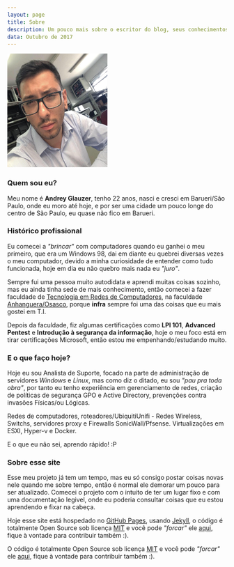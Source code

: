 ```yaml
---
layout: page
title: Sobre
description: Um pouco mais sobre o escritor do blog, seus conhecimentos e habilidade e acima de tudo de onde venho a inspiração.
data: Outubro de 2017
---
```


<div class="avatar">
  <img src="/img/blog-author.jpg" alt="Foto de Andrey Glauzer" width="230" height="261">
</div>

### Quem sou eu?

Meu nome é **Andrey Glauzer**, tenho 22 anos, nasci e cresci em Barueri/São Paulo, onde eu moro até hoje, e por ser uma cidade um pouco longe do centro de São Paulo, eu quase não fico em Barueri.


<div class="clearfix"></div>

### Histórico profissional

Eu comecei a _"brincar"_ com computadores quando eu ganhei o meu primeiro, que era um Windows 98, dai em diante eu quebrei diversas vezes o meu computador, devido a minha curiosidade de entender como tudo funcionada, hoje em dia eu não quebro mais nada eu _"juro"_.

Sempre fui uma pessoa muito autodidata e aprendi muitas coisas sozinho, mas eu ainda tinha sede de mais conhecimento, então comecei a fazer faculdade de [Tecnologia em Redes de Computadores](http://anhanguera.com/graduacao/cursos/superior-de-tecnologia-em-redes-de-computadores.php), na faculdade [Anhanguera/Osasco](http://anhanguera.com), porque **infra** sempre foi uma das coisas que eu mais gostei em T.I.

Depois da faculdade, fiz algumas certificações como **LPI 101**, **Advanced Pentest** e **Introdução à segurança da informação**, hoje o meu foco está em tirar certificações Microsoft, então estou me empenhando/estudando muito.

### E o que faço hoje?

Hoje eu sou Analista de Suporte, focado na parte de administração de servidores _Windows_ e _Linux_, mas como diz o ditado, eu sou _"pau pra toda obra"_, por tanto eu tenho experiência em gerenciamento de redes, criação de políticas de segurança GPO e Active Directory, prevenções contra invasões Físicas/ou Lógicas. 

Redes de computadores, roteadores/UbiquitiUnifi - Redes Wireless, Switchs, servidores proxy e Firewalls SonicWall/Pfsense. Virtualizações em ESXI, Hyper-v e Docker.

E o que eu não sei, aprendo rápido! :P

### Sobre esse site

Esse meu projeto já tem um tempo, mas eu só consigo postar coisas novas nele quando me sobre tempo, então é normal ele demorar um pouco para ser atualizado. Comecei o projeto com o intuito de ter um lugar fixo e com uma documentação legivel, onde eu poderia consultar coisas que eu estou aprendendo e fixar na cabeça.

Hoje esse site está hospedado no [GitHub Pages](https://github.com), usando [Jekyll](https://jekyllthemes.io/), o código é totalmente Open Source sob licença [MIT](https://github.com/andreyglauzer/andreyglauzer.github.io/blob/source/LICENSE) e você pode _"forcar"_ ele [aqui](https://github.com/andreyglauzer/andreyglauzer.github.io), fique à vontade para contribuir também :).

O código é totalmente Open Source sob licença [MIT](https://github.com/andreyglauzer/andreyglauzer.github.io/blob/source/LICENSE) e você pode _"forcar"_ ele [aqui](https://github.com/andreyglauzer/andreyglauzer.github.io), fique à vontade para contribuir também :).
